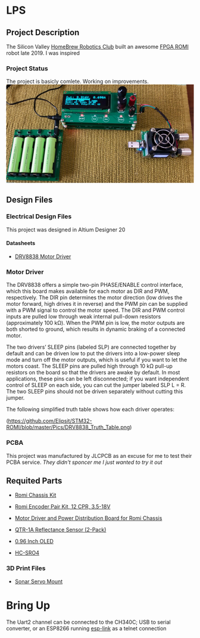 # LPS

## Project Description

The Silicon Valley [HomeBrew Robotics Club](http://www.hbrobotics.org/) built an awesome [FPGA ROMI](https://github.com/hbrc-fpga-class) robot late 2019. I was inspired 
 
### Project Status
The project is basicly comlete. Working on improvements.
![Robot_Front](https://github.com/jerryok826/Lab-Power-Supply/blob/main/Pictures/lps_bat_lps_load.jpeg)

## Design Files
### Electrical Design Files
This project was designed in Altium Designer 20

#### Datasheets
- [DRV8838 Motor Driver](https://www.ti.com/lit/ds/symlink/drv8838.pdf?HQS=TI-null-null-digikeymode-df-pf-null-wwe&ts=1599069814852)

### Motor Driver

The DRV8838 offers a simple two-pin PHASE/ENABLE control interface, which this board makes available for each motor as DIR and PWM, respectively. The DIR pin determines the motor direction (low drives the motor forward, high drives it in reverse) and the PWM pin can be supplied with a PWM signal to control the motor speed. The DIR and PWM control inputs are pulled low through weak internal pull-down resistors (approximately 100 kΩ). When the PWM pin is low, the motor outputs are both shorted to ground, which results in dynamic braking of a connected motor.

The two drivers’ SLEEP pins (labeled SLP) are connected together by default and can be driven low to put the drivers into a low-power sleep mode and turn off the motor outputs, which is useful if you want to let the motors coast. The SLEEP pins are pulled high through 10 kΩ pull-up resistors on the board so that the drivers are awake by default. In most applications, these pins can be left disconnected; if you want independent control of SLEEP on each side, you can cut the jumper labeled SLP L = R. The two SLEEP pins should not be driven separately without cutting this jumper.

The following simplified truth table shows how each driver operates:

(https://github.com/Elipsit/STM32-ROMI/blob/master/Pics/DRV8838_Truth_Table.png)

### PCBA
This project was manufactured by JLCPCB as an excuse for me to test their PCBA service.
*They didn't sponcer me I just wanted to try it out*


## Requited Parts

- [Romi Chassis Kit](https://www.pololu.com/product/3506)

- [Romi Encoder Pair Kit, 12 CPR, 3.5-18V](https://www.pololu.com/product/3542)

- [Motor Driver and Power Distribution Board for Romi Chassis](https://www.pololu.com/product/3543)

- [QTR-1A Reflectance Sensor (2-Pack)](https://www.pololu.com/product/2458)

- [0.96 Inch OLED](https://www.amazon.com/UCTRONICS-SSD1306-Self-Luminous-Display-Raspberry/dp/B072Q2X2LL/ref=sr_1_3?dchild=1&keywords=oled+0.96&qid=1598137389&sr=8-3)

- [HC-SRO4](https://www.amazon.com/Smraza-Ultrasonic-Distance-Mounting-Duemilanove/dp/B01JG09DCK/ref=sr_1_6?dchild=1&keywords=sonar+arduino&qid=1598137419&sr=8-6)

### 3D Print Files
- [Sonar Servo Mount](https://www.thingiverse.com/thing:1423)

# Bring Up
The Uart2 channel can be connected to the CH340C; USB to serial converter, or an ESP8266 running [esp-link](https://github.com/jeelabs/esp-link) as a telnet connection

